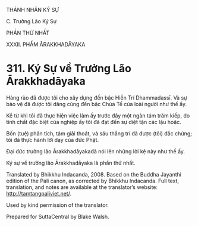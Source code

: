 THÁNH NHÂN KÝ SỰ

C. Trưởng Lão Ký Sự

PHẦN THỨ NHẤT

XXXII. PHẨM ĀRAKKHADĀYAKA

# 311\. Ký Sự về Trưởng Lão Ārakkhadāyaka

Hàng rào đã được tôi cho xây dựng đến bậc Hiền Trí Dhammadassī. Và sự bảo vệ đã được tôi dâng cúng đến bậc Chúa Tể của loài người như thế ấy.

Kể từ khi tôi đã thực hiện việc làm ấy trước đây một ngàn tám trăm kiếp, do tính chất đặc biệt của nghiệp ấy tôi đã đạt đến sự diệt tận các lậu hoặc.

Bốn (tuệ) phân tích, tám giải thoát, và sáu thắng trí đã được (tôi) đắc chứng; tôi đã thực hành lời dạy của đức Phật.

Đại đức trưởng lão Ārakkhadāyakađã nói lên những lời kệ này như thế ấy.

Ký sự về trưởng lão Ārakkhadāyaka là phần thứ nhất.

Translated by Bhikkhu Indacanda, 2008. Based on the Buddha Jayanthi edition of the Pali canon, as corrected by Bhikkhu Indacanda. Full text, translation, and notes are available at the translator’s website: http://tamtangpaliviet.net/.

Used by kind permission of the translator.

Prepared for SuttaCentral by Blake Walsh.